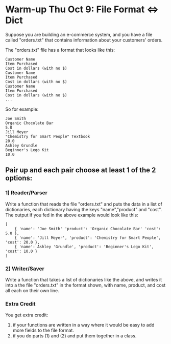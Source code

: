 Warm-up Thu Oct 9: File Format <=> Dict
=======================================

Suppose you are building an e-commerce system, and you have a file called
"orders.txt" that contains information about your customers' orders.

The "orders.txt" file has a format that looks like this:

    Customer Name
    Item Purchased
    Cost in dollars (with no $)
    Customer Name
    Item Purchased
    Cost in dollars (with no $)
    Customer Name
    Item Purchased
    Cost in dollars (with no $)
    ...

So for example:

    Joe Smith
    Organic Chocolate Bar
    5.0
    Jill Meyer
    "Chemistry for Smart People" Textbook
    20.0
    Ashley Grundle
    Beginner's Lego Kit
    10.0

## Pair up and each pair choose at least 1 of the 2 options: 

### 1) Reader/Parser

Write a function that reads the file "orders.txt" and puts the data in a list
of dictionaries, each dictionary having the keys "name","product" and "cost".
The output if you fed in the above example would look like this:

    [
        { 'name': 'Joe Smith' 'product': 'Organic Chocolate Bar' 'cost': 5.0 },
        { 'name': 'Jill Meyer', 'product': 'Chemistry for Smart People', 'cost': 20.0 },
        { 'name': Ashley 'Grundle', 'product': 'Beginner's Lego Kit', 'cost': 10.0 }
    ]

### 2) Writer/Saver

Write a function that takes a list of dictionaries like the above, and writes
it into a the file "orders.txt" in the format shown, with name, product, and
cost all each on their own line.

### Extra Credit

You get extra credit:

1. if your functions are written in a way where it would be easy to add more fields to the file format.
2. if you do parts (1) and (2) and put them together in a class.


